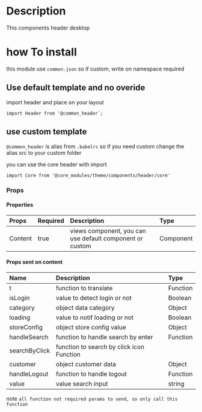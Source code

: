 # Description

This components header desktop

# how To install

this module use `common.json` so if custom, write on namespace required


## Use default template and no overide

import header and place on your layout

```
import Header from '@common_header`;
```

## use custom template

`@common_header` is alias from `.babelrc` so if you need custom change the alias src to your custom folder

you can use the core header with import

`import Core from '@core_modules/theme/components/header/core'`

### Props

#### Properties
| Props       | Required | Description | Type |
| :---        | :---     | :---        |:---  |
| Content      |  true    | views component, you can use default component or custom | Component |

#### Props sent on content

| Name       | Description | Type |
| :---       | :---        |:---        |
| t      | function to translate| Function |
| isLogin     | value to detect login or not| Boolean |
| category     | object data category| Object |
| loading     | value to notif loading or not| Boolean |
| storeConfig     | object store config value| Object |
| handleSearch     | function to handle search by enter| Function |
| searchByClick     | function to search by click icon Function |
| customer     | object customer data| Object |
| handleLogout     | function to handle logout| Function |
| value     | value search input| string |


note `all function not required params to send, so only call this function`
